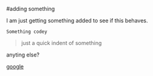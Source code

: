 #adding something

I am just getting something added to see if this behaves.

```shell
Something codey
```

>just a quick indent of something

anyting else?

[google](https://google.co.uk)
